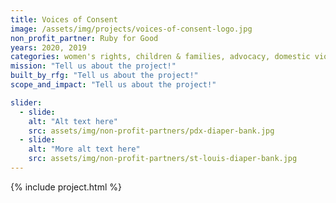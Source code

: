 ```yaml
---
title: Voices of Consent
image: /assets/img/projects/voices-of-consent-logo.jpg
non_profit_partner: Ruby for Good
years: 2020, 2019
categories: women's rights, children & families, advocacy, domestic violence, community building, youth issues
mission: "Tell us about the project!"
built_by_rfg: "Tell us about the project!"
scope_and_impact: "Tell us about the project!"

slider:
  - slide: 
    alt: "Alt text here"
    src: assets/img/non-profit-partners/pdx-diaper-bank.jpg
  - slide: 
    alt: "More alt text here"
    src: assets/img/non-profit-partners/st-louis-diaper-bank.jpg
---
```


{% include project.html %}
